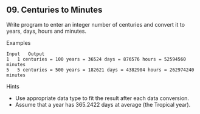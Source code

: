 ## 09.	Centuries to Minutes

Write program to enter an integer number of centuries and convert it to years, days, hours and minutes.

Examples

```
Input	Output
1	1 centuries = 100 years = 36524 days = 876576 hours = 52594560 minutes
5	5 centuries = 500 years = 182621 days = 4382904 hours = 262974240 minutes
```

Hints
- Use appropriate data type to fit the result after each data conversion.
- Assume that a year has 365.2422 days at average (the Tropical year).
